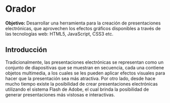 # Orador #

**Objetivo:** Desarrollar una herramienta para la creación de presentaciones electrónicas, que aprovechen los efectos gráficos disponibles a través de las tecnologías web: HTML5, JavaScript, CSS3 etc.

## Introducción ##

Tradicionalmente, las presentaciones electrónicas se representan como un conjunto de diapositivas que se muestran en secuencia, cada una contiene objetos multimedia, a los cuales se les pueden aplicar efectos visuales para hacer que la presentación sea más atractiva. Por otro lado, desde hace mucho tiempo existe la posibilidad de crear presentaciones electrónicas utilizando el sistema Flash de Adobe, el cual brinda la posibilidad de generar presentaciones más vistosas e interactivas.